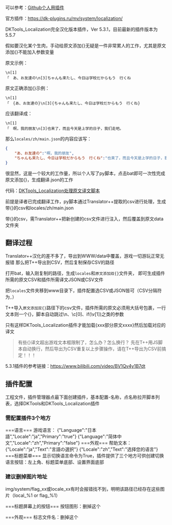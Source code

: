 可以参考：[Github个人用插件](https://github.com/allrobot/Translator_and_others_script/tree/main/脚本/Localization多语言MV插件的提取注入)

官方插件：https://dk-plugins.ru/mv/system/localization/

DKTools_Localization完全汉化版本插件，Ver 5.3.1，目前最新的插件版本为5.5.7

假如要汉化某个生肉，手动给原文添加{}无疑是一件非常累人的工作，尤其是原文添加{}不能加入参数变量

原文示例：

```text
\n[1]
「　あ、お友達の\n[3]ちゃんも来たし、今日は学校だからもう　行くね
```

原文正确添加{}示例：

```text
\n[1]
「　{あ、お友達の}\n[3]{ちゃんも来たし、今日は学校だからもう　行くね}
```

应该翻译成：

```text
\n[1]
「　啊，我的朋友\n[3]也来了，而且今天是上学的日子，我们走吧。
```

那么`locales/zh/main.json`的内容应该写：

```JSON
{
	"あ、お友達の":"啊，我的朋友",
	"ちゃんも来たし、今日は学校だからもう　行くね":"也来了，而且今天是上学的日子，我们走吧。"
}
```

很显然，这是一个较大的工作量，所以个人写了py脚本，点击bat即可一次性完成原文添加{}，生成翻译.json的工作

 代码：[DKTools_Localization处理原文译文脚本](https://github.com/allrobot/Translator_and_others_script/blob/main/%E8%84%9A%E6%9C%AC/Localization%E5%A4%9A%E8%AF%AD%E8%A8%80MV%E6%8F%92%E4%BB%B6%E7%9A%84%E6%8F%90%E5%8F%96%E6%B3%A8%E5%85%A5/extract_from_csv_transcoding_to_json.py)

前提是译者已完成翻译工作，py脚本通过Translator++提取的csv进行处理，生成带{}的csv和locales/zh/main.json

带{}的csv，需Translator++把新创建的csv文件进行注入，然后覆盖到原文data文件夹

## 翻译过程

Translator++汉化的差不多了，导出到WWW/data中覆盖，游戏一切游玩正常无报错
那么把T++导出到CSV，然后复制保存CSV的路径

打开bat，输入刚复制的路径，生成`locales`和`原文添加双{}`文件夹，
即可生成插件所需的原文CSV和插件所需译文JSON或CSV文件

把`locales`文件夹移到www目录下，插件配置选CSV或JSON皆可（CSV分隔符为`,`）

T++导入`原文添加双{}`路径下的csv文件，插件所需的原文必须用大括号包裹，一行文本则一个{}，脚本自动跳过\n、\c[0]、if(\v[1])之类的参数

只有这样DKTools_Localization插件才能加载{xxx部分原文xxxx}然后加载对应的译文

> 有些{}译文超出游戏文本框限制了，怎么办？怎么换行？
> 先在T++用JS脚本自动换行，然后导出为CSV重复以上步骤操作，请在T++导出为CSV前搞定！！！

5.3.1插件的参考链接：https://www.bilibili.com/video/BV1Qv4y1B7dt

## 插件配置

工程文件，插件管理器点最下面创建插件，基本配置-名称，点名称拉开脚本列表，选择DKTools和DKTools_Localization插件

### 需配置插件3个地方

===语言===
游戏语言：
{"Language":"日本語","Locale":"ja","Primary":"true"}
{"Language":"简体中文","Locale":"zh","Primary":"false"}
===外观===
帮助文本：
{"Locale":"ja","Text":"言語の選択"}
{"Locale":"zh","Text":"选择您的语言"}
===标题菜单===
显示切换语言命令为True，插件提供了三个地方可供创建切换语言按钮：左上角、标题菜单底部、设置界面底部

### 建议删掉图片地址

img/system/flag_xx或locale_xx有时会报错找不到，明明该路径已经存在这些图片（local_%1 or flag_%1）

===标题屏幕上的按钮===
按钮图形：删掉这个

===外观===
标志文件名：删掉这个
